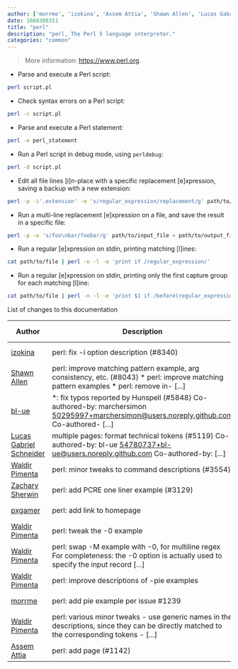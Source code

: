 ```yaml
---
author: ['morrme', 'izokina', 'Assem Attia', 'Shawn Allen', 'Lucas Gabriel Schneider', 'bl-ue', 'Waldir Pimenta', 'pxgamer', 'Zachary Sherwin']
date: 1660308351
title: "perl"
description: "perl, The Perl 5 language interpreter."
categories: "common"
---
```

> More information: <https://www.perl.org>.

- Parse and execute a Perl script:

```bash
perl script.pl
```

- Check syntax errors on a Perl script:

```bash
perl -c script.pl
```

- Parse and execute a Perl statement:

```bash
perl -e perl_statement
```

- Run a Perl script in debug mode, using `perldebug`:

```bash
perl -d script.pl
```

- Edit all file lines [i]n-place with a specific replacement [e]xpression, saving a backup with a new extension:

```bash
perl -p -i'.extension' -e 's/regular_expression/replacement/g' path/to/file
```

- Run a multi-line replacement [e]xpression on a file, and save the result in a specific file:

```bash
perl -p -e 's/foo\nbar/foobar/g' path/to/input_file > path/to/output_file
```

- Run a regular [e]xpression on stdin, printing matching [l]ines:

```bash
cat path/to/file | perl -n -l -e 'print if /regular_expression/'
```

- Run a regular [e]xpression on stdin, printing only the first capture group for each matching [l]ine:

```bash
cat path/to/file | perl -n -l -e 'print $1 if /before(regular_expression)after/'
```
List of changes to this documentation


Author | Description | ISO 8601 Date | GitHub link
------|-----|-----|-----
[izokina](mailto:izokina@users.noreply.github.com) | perl: fix -i option description (#8340) | 2022-08-12T14:45:51 | [a3d5656a8dce](https://github.com/tldr-pages/tldr/commit/a3d5656a8dce755b6bbb33ac812ba8af5b20b0ec)
[Shawn Allen](mailto:shawnbot@users.noreply.github.com) | perl: improve matching pattern example, arg consistency, etc. (#8043) * perl: improve matching pattern examples * perl: remove in- [...] | 2022-04-30T09:09:53 | [918891f3118b](https://github.com/tldr-pages/tldr/commit/918891f3118b43ad58873deb75f79577c727d37e)
[bl-ue](mailto:54780737+bl-ue@users.noreply.github.com) | *: fix typos reported by Hunspell (#5848) Co-authored-by: marchersimon <50295997+marchersimon@users.noreply.github.com> Co-authored- [...] | 2021-05-20T22:13:41 | [8ebd171d6f00](https://github.com/tldr-pages/tldr/commit/8ebd171d6f001698709fefc02b1fd5cc9f3a99c4)
[Lucas Gabriel Schneider](mailto:casdpa@gmail.com) | multiple pages: format technical tokens (#5119) Co-authored-by: bl-ue <54780737+bl-ue@users.noreply.github.com> Co-authored-by: [...] | 2021-01-31T18:05:18 | [a5fe31bc47ae](https://github.com/tldr-pages/tldr/commit/a5fe31bc47aece3efa5e66b52b3cf384f27d5d72)
[Waldir Pimenta](mailto:waldyrious@gmail.com) | perl: minor tweaks to command descriptions (#3554) | 2019-11-12T09:50:23 | [caebe8505096](https://github.com/tldr-pages/tldr/commit/caebe850509654e0cb973033b91857d9be30817f)
[Zachary Sherwin](mailto:48960849+hello-woof@users.noreply.github.com) | perl: add PCRE one liner example (#3129) | 2019-09-24T15:00:09 | [ec2213a34a4e](https://github.com/tldr-pages/tldr/commit/ec2213a34a4ea27734311be403b2664fce782255)
[pxgamer](mailto:owzie123@gmail.com) | perl: add link to homepage | 2019-05-31T20:47:40 | [f2a8784ddefe](https://github.com/tldr-pages/tldr/commit/f2a8784ddefe9e15b5fb2b48005d3bdac283b965)
[Waldir Pimenta](mailto:waldyrious@gmail.com) | perl: tweak the -0 example | 2017-05-22T16:17:03 | [efbf0cc51e00](https://github.com/tldr-pages/tldr/commit/efbf0cc51e0052a7f6674f022072f518dc6e2ff9)
[Waldir Pimenta](mailto:waldyrious@gmail.com) | perl: swap -M example with -0, for multiline regex For completeness: the -0 option is actually used to specify the input record [...] | 2017-05-22T16:17:03 | [dc9547925fb1](https://github.com/tldr-pages/tldr/commit/dc9547925fb1221e73532e47cffe60829dddf092)
[Waldir Pimenta](mailto:waldyrious@gmail.com) | perl: improve descriptions of -pie examples | 2017-04-26T11:32:58 | [c3146ede2a31](https://github.com/tldr-pages/tldr/commit/c3146ede2a313a80840d54910859df6c7e51043b)
[morrme](mailto:morrme@users.noreply.github.com) | perl: add pie example per issue #1239 | 2017-04-26T11:32:58 | [8b85207f357b](https://github.com/tldr-pages/tldr/commit/8b85207f357beb6c9ef0d2e14d85787b815386b0)
[Waldir Pimenta](mailto:waldyrious@gmail.com) | perl: various minor tweaks - use generic names in the descriptions, since they can be directly matched to the corresponding tokens - [...] | 2016-11-05T20:17:40 | [1524aa95da61](https://github.com/tldr-pages/tldr/commit/1524aa95da61b5224f3602aecab5a9020ef463e5)
[Assem Attia](mailto:assem.m.ahmad@gmail.com) | perl: add page (#1142) | 2016-11-05T20:14:19 | [b9bb46e6de3c](https://github.com/tldr-pages/tldr/commit/b9bb46e6de3cb86e78087a192ca20e9a207fd084)

